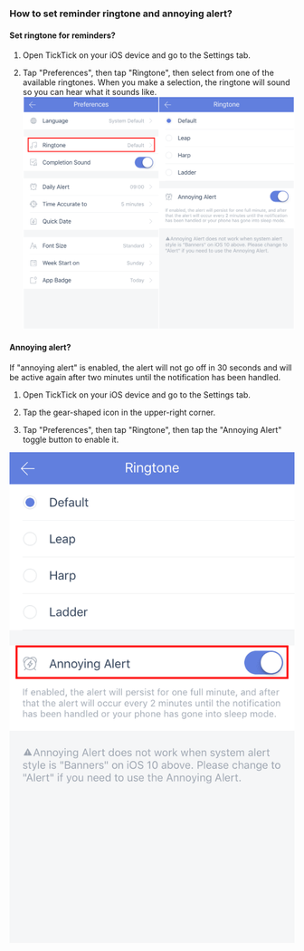 ### How to set reminder ringtone and annoying alert?

#### Set ringtone for reminders?

1. Open TickTick on your iOS device and go to the Settings tab.

2. Tap "Preferences", then tap "Ringtone", then select from one of the available ringtones. When you make a selection, the ringtone will sound so you can hear what it sounds like.
![](ios/4.4/4.4.2.1.png)
#### Annoying alert?

If "annoying alert" is enabled, the alert will not go off in 30 seconds and will be active again after two minutes until the notification has been handled.

1. Open TickTick on your iOS device and go to the Settings tab.

2. Tap the gear-shaped icon in the upper-right corner.

3. Tap "Preferences", then tap "Ringtone", then tap the "Annoying Alert" toggle button to enable it.

![](ios/4.4/4.4.2.2.png)
